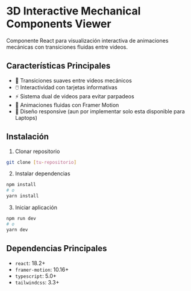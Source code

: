 # 3D Interactive Mechanical Components Viewer

Componente React para visualización interactiva de animaciones mecánicas con transiciones fluidas entre videos.

## Características Principales

- 🎥 Transiciones suaves entre videos mecánicos
- 🖱️ Interactividad con tarjetas informativas
- ⚡ Sistema dual de videos para evitar parpadeos
- 🚀 Animaciones fluidas con Framer Motion
- 📱 Diseño responsive (aun por implementar solo esta disponible para Laptops)

## Instalación

1. Clonar repositorio
```bash
git clone [tu-repositorio]
```

2. Instalar dependencias
```bash
npm install
# o
yarn install
```

3. Iniciar aplicación
```bash
npm run dev
# o
yarn dev
```
## Dependencias Principales

- `react`: 18.2+
- `framer-motion`: 10.16+
- `typescript`: 5.0+
- `tailwindcss`: 3.3+
